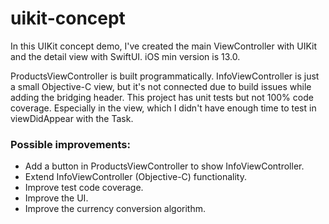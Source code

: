 # uikit-concept

In this UIKit concept demo, I've created the main ViewController with UIKit and the detail view with SwiftUI. iOS min version is 13.0.

ProductsViewController is built programmatically.
InfoViewController is just a small Objective-C view, but it's not connected due to build issues while adding the bridging header.
This project has unit tests but not 100% code coverage. Especially in the view, which I didn't have enough time to test in viewDidAppear with the Task.


### Possible improvements:
- Add a button in ProductsViewController to show InfoViewController.
- Extend InfoViewController (Objective-C) functionality.
- Improve test code coverage.
- Improve the UI.
- Improve the currency conversion algorithm.
